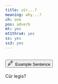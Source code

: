 ```yaml
---
title: cūr...?
meaning: why...?
ch: one
pos: adverb
mt: yes
mt1thru4: yes
ss: yes
ss3: yes
---
```

<div class="accordion caro-accordion" id="accordionExample">
    <div class="accordion-item">
          <h2 class="accordion-header">
            <button class="accordion-button collapsed" type="button" data-bs-toggle="collapse" data-bs-target="#cur1" aria-expanded="false" aria-controls="cur1">
              <svg xmlns="http://www.w3.org/2000/svg" width="16" height="16" fill="currentColor" class="bi bi-pencil" viewBox="0 0 16 16"><path d="M12.146.146a.5.5 0 0 1 .708 0l3 3a.5.5 0 0 1 0 .708l-10 10a.5.5 0 0 1-.168.11l-5 2a.5.5 0 0 1-.65-.65l2-5a.5.5 0 0 1 .11-.168zM11.207 2.5 13.5 4.793 14.793 3.5 12.5 1.207zm1.586 3L10.5 3.207 4 9.707V10h.5a.5.5 0 0 1 .5.5v.5h.5a.5.5 0 0 1 .5.5v.5h.293zm-9.761 5.175-.106.106-1.528 3.821 3.821-1.528.106-.106A.5.5 0 0 1 5 12.5V12h-.5a.5.5 0 0 1-.5-.5V11h-.5a.5.5 0 0 1-.468-.325"/>
</svg>&#160; Example Sentence
            </button>
          </h2>
          <div id="cur1" class="accordion-collapse collapse">
            <div class="accordion-body">
              <a data-bs-toggle="tooltip" data-bs-title="why"><span class="{{ page.pos }}-underline">Cūr</span></a>
              <a data-bs-toggle="tooltip" data-bs-title="are you reading">legis?</a>
            </div>
          </div>
        </div>
</div>